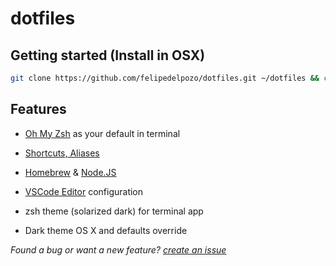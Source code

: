 # dotfiles


## Getting started (Install in OSX)

```sh
git clone https://github.com/felipedelpozo/dotfiles.git ~/dotfiles && cd ~/dotfiles && ./install.sh
```

## Features

  - [Oh My Zsh](https://github.com/robbyrussell/oh-my-zsh) as your default in terminal

  - [Shortcuts, Aliases](https://github.com/felipedelpozo/dotfiles/blob/master/docs/Aliases.md)

  - [Homebrew](http://brew.sh/) & [Node.JS](https://nodejs.org/en/)

  - [VSCode Editor](https://github.com/felipedelpozo/dotfiles/tree/master/vscode) configuration

  - zsh theme (solarized dark) for terminal app

  - Dark theme OS X and defaults override


*Found a bug or want a new feature? [create an issue](https://github.com/felipedelpozo/dotfiles/issues/new)*
